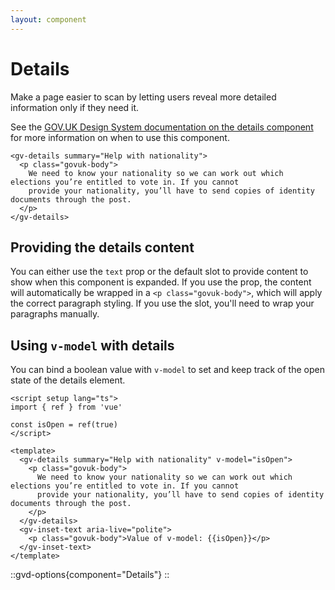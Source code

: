 ```yaml
---
layout: component
---
```


# Details

Make a page easier to scan by letting users reveal more detailed information only if they need it.

See the [GOV.UK Design System documentation on the details component](https://design-system.service.gov.uk/components/details/) for more information on when to use this component.

```vue-html
<gv-details summary="Help with nationality">
  <p class="govuk-body">
    We need to know your nationality so we can work out which elections you’re entitled to vote in. If you cannot 
    provide your nationality, you’ll have to send copies of identity documents through the post.
  </p>
</gv-details>
```

## Providing the details content

You can either use the `text` prop or the default slot to provide content to show when this component is expanded.
If you use the prop, the content will automatically be wrapped in a `<p class="govuk-body">`, which will apply the
correct paragraph styling. If you use the slot, you'll need to wrap your paragraphs manually.

## Using `v-model` with details

You can bind a boolean value with `v-model` to set and keep track of the open state of the details element.

```vue
<script setup lang="ts">
import { ref } from 'vue'

const isOpen = ref(true)
</script>

<template>
  <gv-details summary="Help with nationality" v-model="isOpen">
    <p class="govuk-body">
      We need to know your nationality so we can work out which elections you’re entitled to vote in. If you cannot 
      provide your nationality, you’ll have to send copies of identity documents through the post.
    </p>
  </gv-details>
  <gv-inset-text aria-live="polite">
    <p class="govuk-body">Value of v-model: {{isOpen}}</p>
  </gv-inset-text>
</template>
```

::gvd-options{component="Details"}
::
